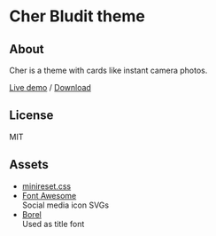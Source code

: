 # Cher Bludit theme

## About
Cher is a theme with cards like instant camera photos.

[Live demo](https://via.rossa.cc/demo/cher) / [Download](https://github.com/sakanafurai/cher/releases/download/1.0.1/cher.zip)

## License
MIT

## Assets
* [minireset.css](https://github.com/jgthms/minireset.css)
* [Font Awesome](https://fontawesome.com)<br>
Social media icon SVGs
* [Borel](https://fonts.google.com/specimen/Borel)<br>
Used as title font
